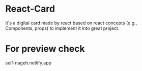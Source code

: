 # React-Card
It's a digital card made by react based on react concepts (e.g., Components, props) to implement it into great project.
# For preview check 
seif-nageh.netlify.app
